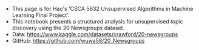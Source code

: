 - This page is for Hao's 'CSCA 5632 Unsupervised Algorithms in Machine Learning Final Project'.
- This notebook presents a structured analysis for unsupervised topic discovery using the 20 Newsgroups dataset. 
- Data:   https://www.kaggle.com/datasets/crawford/20-newsgroups
- GitHub: https://github.com/wuwa58/20_Newsgroups
